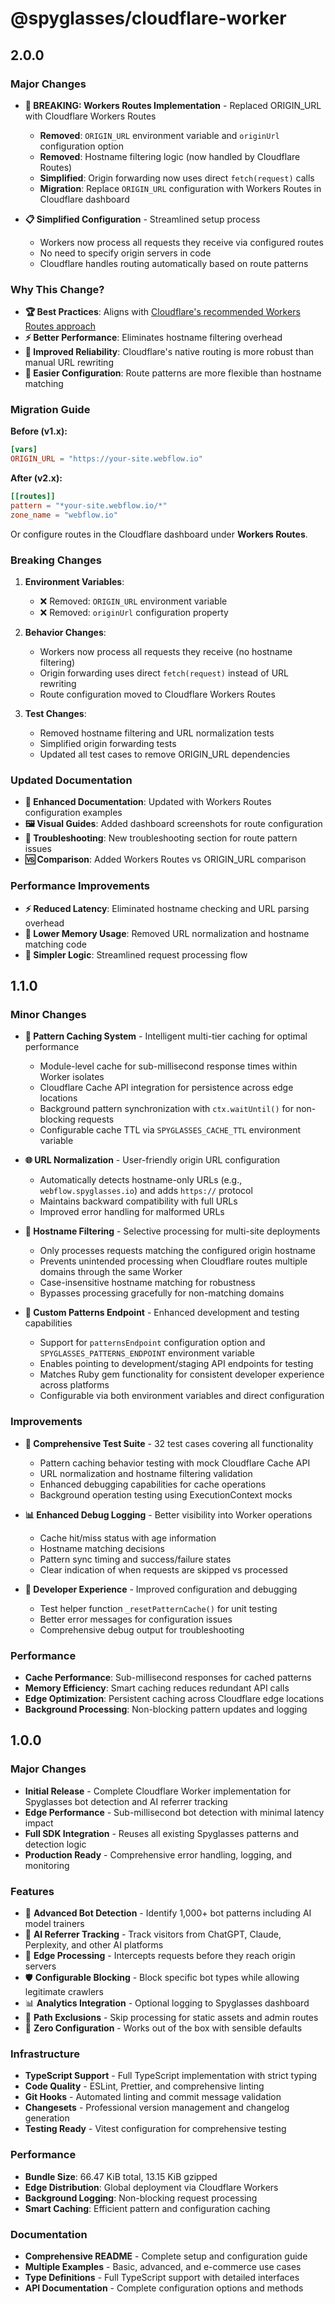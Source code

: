 # @spyglasses/cloudflare-worker

## 2.0.0

### Major Changes

- **🔄 BREAKING: Workers Routes Implementation** - Replaced ORIGIN_URL with Cloudflare Workers Routes
  - **Removed**: `ORIGIN_URL` environment variable and `originUrl` configuration option
  - **Removed**: Hostname filtering logic (now handled by Cloudflare Routes)
  - **Simplified**: Origin forwarding now uses direct `fetch(request)` calls
  - **Migration**: Replace `ORIGIN_URL` configuration with Workers Routes in Cloudflare dashboard

- **📋 Simplified Configuration** - Streamlined setup process
  - Workers now process all requests they receive via configured routes
  - No need to specify origin servers in code
  - Cloudflare handles routing automatically based on route patterns

### Why This Change?

- **🏆 Best Practices**: Aligns with [Cloudflare's recommended Workers Routes approach](https://developers.cloudflare.com/workers/configuration/routing/routes/)
- **⚡ Better Performance**: Eliminates hostname filtering overhead
- **🎯 Improved Reliability**: Cloudflare's native routing is more robust than manual URL rewriting
- **🔧 Easier Configuration**: Route patterns are more flexible than hostname matching

### Migration Guide

**Before (v1.x):**
```toml
[vars]
ORIGIN_URL = "https://your-site.webflow.io"
```

**After (v2.x):**
```toml
[[routes]]
pattern = "*your-site.webflow.io/*"
zone_name = "webflow.io"
```

Or configure routes in the Cloudflare dashboard under **Workers Routes**.

### Breaking Changes

1. **Environment Variables**:
   - ❌ Removed: `ORIGIN_URL` environment variable
   - ❌ Removed: `originUrl` configuration property

2. **Behavior Changes**:
   - Workers now process all requests they receive (no hostname filtering)
   - Origin forwarding uses direct `fetch(request)` instead of URL rewriting
   - Route configuration moved to Cloudflare Workers Routes

3. **Test Changes**:
   - Removed hostname filtering and URL normalization tests
   - Simplified origin forwarding tests
   - Updated all test cases to remove ORIGIN_URL dependencies

### Updated Documentation

- **📖 Enhanced Documentation**: Updated with Workers Routes configuration examples
- **🖼️ Visual Guides**: Added dashboard screenshots for route configuration
- **🔧 Troubleshooting**: New troubleshooting section for route pattern issues
- **🆚 Comparison**: Added Workers Routes vs ORIGIN_URL comparison

### Performance Improvements

- **⚡ Reduced Latency**: Eliminated hostname checking and URL parsing overhead
- **💾 Lower Memory Usage**: Removed URL normalization and hostname matching code
- **🎯 Simpler Logic**: Streamlined request processing flow

## 1.1.0

### Minor Changes

- **🚀 Pattern Caching System** - Intelligent multi-tier caching for optimal performance
  - Module-level cache for sub-millisecond response times within Worker isolates
  - Cloudflare Cache API integration for persistence across edge locations
  - Background pattern synchronization with `ctx.waitUntil()` for non-blocking requests
  - Configurable cache TTL via `SPYGLASSES_CACHE_TTL` environment variable

- **🌐 URL Normalization** - User-friendly origin URL configuration
  - Automatically detects hostname-only URLs (e.g., `webflow.spyglasses.io`) and adds `https://` protocol
  - Maintains backward compatibility with full URLs
  - Improved error handling for malformed URLs

- **🎯 Hostname Filtering** - Selective processing for multi-site deployments
  - Only processes requests matching the configured origin hostname
  - Prevents unintended processing when Cloudflare routes multiple domains through the same Worker
  - Case-insensitive hostname matching for robustness
  - Bypasses processing gracefully for non-matching domains

- **🔧 Custom Patterns Endpoint** - Enhanced development and testing capabilities
  - Support for `patternsEndpoint` configuration option and `SPYGLASSES_PATTERNS_ENDPOINT` environment variable
  - Enables pointing to development/staging API endpoints for testing
  - Matches Ruby gem functionality for consistent developer experience across platforms
  - Configurable via both environment variables and direct configuration

### Improvements

- **🧪 Comprehensive Test Suite** - 32 test cases covering all functionality
  - Pattern caching behavior testing with mock Cloudflare Cache API
  - URL normalization and hostname filtering validation
  - Enhanced debugging capabilities for cache operations
  - Background operation testing using ExecutionContext mocks

- **📊 Enhanced Debug Logging** - Better visibility into Worker operations
  - Cache hit/miss status with age information
  - Hostname matching decisions
  - Pattern sync timing and success/failure states
  - Clear indication of when requests are skipped vs processed

- **🔧 Developer Experience** - Improved configuration and debugging
  - Test helper function `_resetPatternCache()` for unit testing
  - Better error messages for configuration issues
  - Comprehensive debug output for troubleshooting

### Performance

- **Cache Performance**: Sub-millisecond responses for cached patterns
- **Memory Efficiency**: Smart caching reduces redundant API calls
- **Edge Optimization**: Persistent caching across Cloudflare edge locations
- **Background Processing**: Non-blocking pattern updates and logging

## 1.0.0

### Major Changes

- **Initial Release** - Complete Cloudflare Worker implementation for Spyglasses bot detection and AI referrer tracking
- **Edge Performance** - Sub-millisecond bot detection with minimal latency impact
- **Full SDK Integration** - Reuses all existing Spyglasses patterns and detection logic
- **Production Ready** - Comprehensive error handling, logging, and monitoring

### Features

- 🤖 **Advanced Bot Detection** - Identify 1,000+ bot patterns including AI model trainers
- 🧠 **AI Referrer Tracking** - Track visitors from ChatGPT, Claude, Perplexity, and other AI platforms
- 🚀 **Edge Processing** - Intercepts requests before they reach origin servers
- 🛡️ **Configurable Blocking** - Block specific bot types while allowing legitimate crawlers
- 📊 **Analytics Integration** - Optional logging to Spyglasses dashboard
- 🎯 **Path Exclusions** - Skip processing for static assets and admin routes
- 🔧 **Zero Configuration** - Works out of the box with sensible defaults

### Infrastructure

- **TypeScript Support** - Full TypeScript implementation with strict typing
- **Code Quality** - ESLint, Prettier, and comprehensive linting
- **Git Hooks** - Automated linting and commit message validation
- **Changesets** - Professional version management and changelog generation
- **Testing Ready** - Vitest configuration for comprehensive testing

### Performance

- **Bundle Size**: 66.47 KiB total, 13.15 KiB gzipped
- **Edge Distribution**: Global deployment via Cloudflare Workers
- **Background Logging**: Non-blocking request processing
- **Smart Caching**: Efficient pattern and configuration caching

### Documentation

- **Comprehensive README** - Complete setup and configuration guide
- **Multiple Examples** - Basic, advanced, and e-commerce use cases
- **Type Definitions** - Full TypeScript support with detailed interfaces
- **API Documentation** - Complete configuration options and methods 